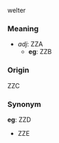 welter
### Meaning
+ _adj_: ZZA
    + __eg__: ZZB

### Origin

ZZC

### Synonym

__eg__: ZZD

+ ZZE


